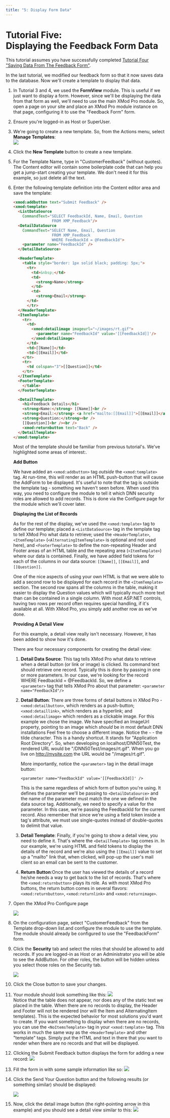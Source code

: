 ```yaml
---
title: "5: Display Form Data"
---
```

# Tutorial Five: <br>Displaying the Feedback Form Data

This tutorial assumes you have successfully completed [Tutorial Four "Saving Data From The Feedback Form"](./4_saving-feedback-form-data.md).

In the last tutorial, we modified our feedback form so that it now saves data to the database. Now we'll create a template to display that data.

1.  In Tutorial 3 and 4, we used the **FormView** module. This is useful if we just want to display a form. However, since we'll be displaying the data from that form as well, we'll need to use the main XMod Pro module. So, open a page on your site and place an XMod Pro module instance on that page, configuring it to use the "Feedback Form" form.
2.  Ensure you're logged-in as Host or SuperUser.
3.  We're going to create a new template. So, from the Actions menu, select **Manage Templates**:  
    ![](../img/ActionMenu_ManageTemplates.png)
4.  Click the **New Template** button to create a new template.
5.  For the Template Name, type in "CustomerFeedback" (without quotes). The Content editor will contain some boilerplate code that can help you get a jump-start creating your template. We don't need it for this example, so just delete all the text.
6.  Enter the following template definition into the Content editor area and save the template:  

    ```html
    <xmod:addbutton text="Submit Feedback" />
    <xmod:template>
      <ListDataSource 
        CommandText="SELECT FeedbackId, Name, Email, Question 
                     FROM XMP_Feedback"/>
      <DetailDataSource 
        CommandText="SELECT Name, Email, Question 
                     FROM XMP_Feedback 
                     WHERE FeedbackId = @FeedbackId">
        <parameter name="FeedbackId" />
      </DetailDataSource>

      <HeaderTemplate>  
        <table style="border: 1px solid black; padding: 5px;">  
          <tr>
            <td>&nbsp;</td>
            <td>  
              <strong>Name</strong>  
            </td>  
            <td>  
              <strong>Email</strong>  
          </td>  
          </tr>
      </HeaderTemplate>
      <ItemTemplate>  
        <tr>
          <td>
            <xmod:detailimage imageurl="~/images/rt.gif">
              <parameter name="FeedbackId" value='[[FeedbackId]]'/>
            </xmod:detailimage>
          </td>
          <td>[[Name]]</td>  
          <td>[[Email]]</td>
        </tr>
        <tr>
          <td colspan="3">[[Question]]</td>  
        </tr>  
      </ItemTemplate>
      <FooterTemplate>  
        </table>  
      </FooterTemplate>

      <DetailTemplate>
        <h1>Feedback Details</h1>
        <strong>Name:</strong> [[Name]]<br />
        <strong>Email:</strong> <a href="mailto:[[Email]]">[[Email]]</a><br />
        <strong>Question:</strong><br />
        [[Question]]<br /><br />
        <xmod:returnbutton text="Back" />
      </DetailTemplate>
    </xmod:template>
    ```
    Most of the template should be familiar from previous tutorial's. We've highlighted some areas of interest:.

    **Add Button**

    We have added an `<xmod:addbutton>` tag _outside_ the `<xmod:template>` tag. At run-time, this will render as an HTML push-button that will cause the AddForm to be displayed. It's useful to note that the tag is outside the template tag - something we haven't seen before. When used this way, you need to configure the module to tell it which DNN security roles are allowed to add records. This is done via the Configure page for the module which we'll cover later.

    **Displaying the List of Records**

    As for the rest of the display, we've used the `<xmod:template>` tag to define our template; placed a `<ListDataSource>` tag in the template tag to tell XMod Pro what data to retrieve; used the `<HeaderTemplate>`, `<ItemTemplate>` (`<AlternatingItemTemplate>` is optional and not used here), and `<FooterTemplate>` to define the non-repeating Header and Footer areas of an HTML table and the repeating area (`<ItemTemplate>`) where our data is contained. Finally, we have added field tokens for each of the columns in our data source: `[[Name]]`, `[[Email]]`, and `[[Question]]`.

    One of the nice aspects of using your own HTML is that we were able to add a second row to be displayed for each record in the `<ItemTemplate>` section. The second row spans all the columns in the table, making it easier to display the Question values which will typically much more text than can be contained in a single column. With most ASP.NET controls, having two rows per record often requires special handling, if it's available at all. With XMod Pro, you simply add another row as we've done.

    **Providing A Detail View**

    For this example, a detail view really isn't necessary. However, it has been added to show how it's done.

    There are four necessary components for creating the detail view:

    1.  **Detail Data Source**: This tag tells XMod Pro what data to retrieve when a detail button (or link or image) is clicked. Its command text should retrieve one record. Typically this is done by passing in one or more parameters. In our case, we're looking for the record WHERE FeedbackId = @FeedbackId. So, we define a `<parameter>` tag that tells XMod Pro about that parameter: `<parameter name="FeedbackId"/>`

    2.  **Detail Button**: There are three forms of detail buttons in XMod Pro - `<xmod:detailbutton>`, which renders as a push-button; `<xmod:detaillink>`, which renders as a hyperlink; and `<xmod:detailimage>` which renders as a clickable image. For this example we chose the image. We have specified an ImageUrl property, pointing to an image which *should* be in most default DNN installations Feel free to choose a different image. Notice the `~` - the tilde character. This is a handy shortcut. It stands for "Application Root Directory". So, when developing on localhost/DNN50Test, the rendered URL would be "/DNN50Test/images/rt.gif". When you go live on http://mysite.com the URL would be "/images/rt.gif".

        More importantly, notice the `<parameter>` tag in the detail image button:

        `<parameter name="FeedbackId" value='[[FeedbackId]]' />`

        This is the same regardless of which form of button you're using. It defines the parameter we'll be passing to `<DetailDataSource>` and the name of the parameter must match the one we defined in the data source tag. Additionally, we need to specify a value for the parameter. In this case, we're passing the FeedbackId for the current record. Also remember that since we're using a field token inside a tag's attribute, we must use single-quotes instead of double-quotes to delimit that value.

    3.  **Detail Template**: Finally, if you're going to show a detail view, you need to define it. That's where the `<DetailTemplate>` tag comes in. In our example, we're using HTML and field tokens to display the details of the record and we're also using the `[[Email]]` value to set up a "mailto" link that, when clicked, will pop-up the user's mail client so an email can be sent to the customer.

    4.  **Return Button**:Once the user has viewed the details of a record he/she needs a way to get back to the list of records. That's where the `<xmod:returnbutton>` plays its role. As with most XMod Pro buttons, the return button comes in several flavors: `<xmod:returnbutton>`, `<xmod:returnlink>` and `<xmod:returnimage>`.

7.  Open the XMod Pro Configure page  

    ![](../img/ActionMenu_Configure.png)

8.  On the configuration page, select "CustomerFeedback" from the Template drop-down list.and configure the module to use the template. The module should already be configured to use the "FeedbackForm" form.

9. Click the **Security** tab and select the roles that should be allowed to add records. If you are logged-in as Host or an Administrator you will be able to see the AddButton. For other roles, the button will be hidden unless you select those roles on the Security tab.

    ![](../img/Configure_Security.png)

10. Click the Close button to save your changes.
11. Your module should look something like this:
    ![](./Walkthrough5_TemplateInitialDisplay.png)<br>
    Notice that the table does not appear, nor does any of the static text we placed in the table. When there are no records to display, the Header and Footer will not be rendered (nor will the Item and AlternatingItem templates). This is the expected behavior for most solutions you'd want to create. If you want something to display when there are no records, you can use the `<NoItemsTemplate>` tag in your `<xmod:template>` tag. This works in much the same way as the `<HeaderTemplate>` and other "template" tags. Simply put the HTML and text in there that you want to render when there are no records and that will be displayed.

12. Clicking the Submit Feedback button displays the form for adding a new record:
    ![](./Walkthrough3_FormView.png)

13. Fill the form in with some sample information like so:
    ![](./Walkthrough5_FilledInForm.png)

14. Click the Send Your Question button and the following results (or something similar) should be displayed:

    ![](./Walkthrough5_DisplayResultsAfterAddingRecord.png)

15. Now, click the detail image button (the right-pointing arrow in this example) and you should see a detail view similar to this:
    ![](./Walkthrough5_DetailTemplateDisplay.png)
